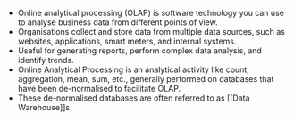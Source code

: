 - Online analytical processing (OLAP) is software technology you can use to analyse business data from different points of view. 
- Organisations collect and store data from multiple data sources, such as websites, applications, smart meters, and internal systems.
- Useful for generating reports, perform complex data analysis, and identify trends.
- Online Analytical Processing is an analytical activity like count, aggregation, mean, sum, etc., generally performed on databases that have been de-normalised to facilitate OLAP.
- These de-normalised databases are often referred to as [[Data Warehouse]]s.